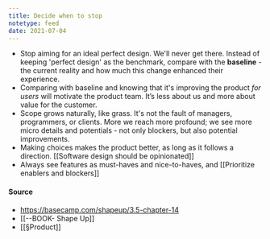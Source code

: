 ```yaml
---
title: Decide when to stop
notetype: feed
date: 2021-07-04
---
```


- Stop aiming for an ideal perfect design. We'll never get there. Instead of keeping 'perfect design' as the benchmark, compare with the **baseline** - the current reality and how much this change enhanced their experience.
- Comparing with baseline and knowing that it's improving the product _for users_ will motivate the product team. It’s less about us and more about value for the customer.
- Scope grows naturally, like grass. It's not the fault of managers, programmers, or clients. More we reach more profound; we see more micro details and potentials - not only blockers, but also potential improvements. 
- Making choices makes the product better, as long as it follows a direction. [[Software design should be opinionated]]
- Always see features as must-haves and nice-to-haves, and [[Prioritize enablers and blockers]]

#### Source 
- https://basecamp.com/shapeup/3.5-chapter-14
- [[--BOOK- Shape Up]]
- [[§Product]]